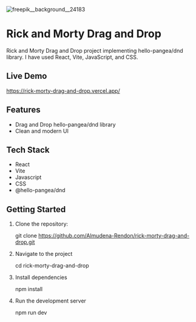 
![freepik__background__24183](https://github.com/user-attachments/assets/b9047c14-71b0-477d-a4e5-b578e3a9d870)

# Rick and Morty Drag and Drop

Rick and Morty Drag and Drop project implementing hello-pangea/dnd library. I have used React, Vite, JavaScript, and CSS.

## Live Demo

https://rick-morty-drag-and-drop.vercel.app/

## Features

- Drag and Drop hello-pangea/dnd library
- Clean and modern UI

## Tech Stack

- React
- Vite
- Javascript
- CSS
- @hello-pangea/dnd

## Getting Started

1. Clone the repository:

   git clone https://github.com/Almudena-Rendon/rick-morty-drag-and-drop.git

2. Navigate to the project

   cd rick-morty-drag-and-drop
   
3. Install dependencies

   npm install
   
4. Run the development server

   npm run dev

